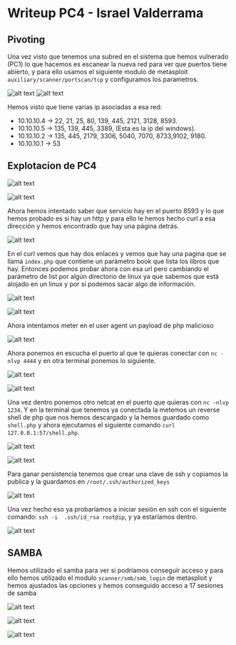 # Writeup PC4 - Israel Valderrama

## Pivoting

Una vez visto que tenemos una subred en el sistema que hemos vulnerado (PC1) lo que hacemos es escanear la nueva red para ver que puertos tiene abierto, y para ello usamos el siguiente modulo de metasploit `auxiliary/scanner/portscan/tcp` y configuramos los parametros.

![alt text](img/image-123.png)
![alt text](img/image.png)

Hemos visto que tiene varias ip asociadas a esa red:

- 10.10.10.4 -> 22, 21, 25, 80, 139, 445, 2121, 3128, 8593.
- 10.10.10.5 -> 135, 139, 445, 3389, (Esta es la ip del windows).  
- 10.10.10.2 -> 135, 445, 2179, 3306, 5040, 7070, 8733,9102, 9180.
- 10.10.10.1 -> 53

## Explotacion de PC4

![alt text](img/image-2.png)

![alt text](img/image-3.png)

Ahora hemos intentado saber que servicio hay en el puerto 8593 y lo que hemos probado es si hay un http y para ello le hemos hecho curl a esa dirección y hemos encontrado que hay una página detrás.

![alt text](img/image-5.png)

En el curl vemos que hay dos enlaces y vemos que hay una pagina que se llama `index.php` que contiene un parámetro book que lista los libros que hay. Entonces podemos probar ahora con esa url pero cambiando el parámetro de list por algún directorio de linux ya que sabemos que está alojado en un linux y por si podemos sacar algo de información.

![alt text](img/image-6.png)

![alt text](img/image-7.png)

Ahora intentamos meter en el user agent un payload de php malicioso

![alt text](img/image-12.jpg)

Ahora ponemos en escucha el puerto al que te quieras conectar con `nc -nlvp 4444` y en otra terminal ponemos lo siguiente.

![alt text](img/image-13.jpg)

![alt text](img/image-14.jpg)

Una vez dentro ponemos otro netcat en el puerto que quieras con `nc -nlvp 1234`. Y en la terminal que tenemos ya conectada la metemos un reverse shell de php que nos hemos descargado y la hemos guardado como `shell.php` y ahora ejecutamos el siguiente comando `curl 127.0.0.1:57/shell.php`.

![alt text](img/image-15.jpg)

![alt text](img/image-16.jpg)

Para ganar persistencia tenemos que crear una clave de ssh y copiamos la publica y la guardamos en `/root/.ssh/authorized_keys`

![alt text](img/image-17.jpg)

Una vez hecho eso ya probaríamos a iniciar sesión en ssh con el siguiente comando: `ssh -i  .ssh/id_rsa root@ip`, y ya estaríamos dentro.

![alt text](img/image-18.jpg)

## SAMBA

Hemos utilizado el samba para ver si podríamos conseguir acceso y para ello hemos utilizado el modulo  `scanner/smb/smb_login` de metasploit y hemos ajustados las opciones y hemos conseguido acceso a 17 sesiones de samba

![alt text](img/image-9.png)

![alt text](img/image-10.png)

![alt text](img/image-11.png)
